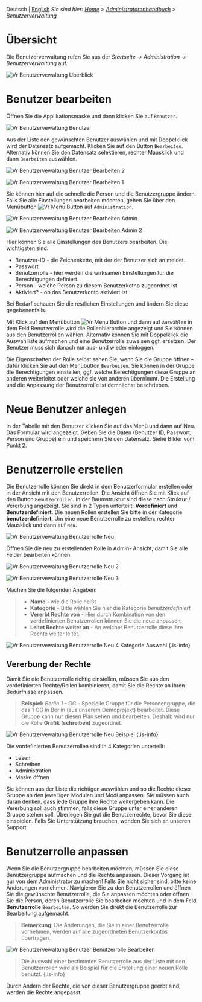 <!-- TITLE: Benutzerverwaltung -->
<!-- SUBTITLE: Überblick Benutzerverwaltung -->

Deutsch | [English](/en/admin-guide)
*Sie sind hier: [Home](/home/) > [Administratorenhandbuch](/de/admin-guide) > Benutzerverwaltung*

# Übersicht

Die Benutzerverwaltung rufen Sie aus der *Startseite -> Administration -> Benutzerverwaltung* auf.

![Vr Benutzervewaltung Uberblick](/uploads/administration/vr-benutzervewaltung-uberblick.jpg "Vr Benutzervewaltung Uberblick")
 
# Benutzer bearbeiten

Öffnen Sie die Applikationsmaske und dann klicken Sie auf `Benutzer`. 

![Vr Benutzervewaltung Benutzer](/uploads/administration/vr-benutzervewaltung-benutzer.jpg "Vr Benutzervewaltung Benutzer")

Aus der Liste den gewünschten Benutzer auswählen und mit Doppelklick wird der Datensatz aufgemacht. Klicken Sie auf den Button `Bearbeiten`. Alternativ können Sie den Datensatz selektieren, rechter Mausklick und dann `Bearbeiten` auswählen.

![Vr Benutzervewaltung Benutzer Bearbeiten 2](/uploads/administration/vr-benutzervewaltung-benutzer-bearbeiten-2.jpg "Vr Benutzervewaltung Benutzer Bearbeiten 2")

![Vr Benutzervewaltung Benutzer Bearbeiten 1](/uploads/administration/vr-benutzervewaltung-benutzer-bearbeiten-1.jpg "Vr Benutzervewaltung Benutzer Bearbeiten 1")

Sie können hier auf die schnelle die Person und die Benutzergruppe ändern. Falls Sie alle Einstellungen bearbeiten möchten, gehen Sie über den Menübutton ![Vr Menu Button](/uploads/administration/vr-menu-button.jpg "Vr Menu Button") auf `Administration`.

![Vr Benutzervewaltung Benutzer Bearbeiten Admin](/uploads/administration/vr-benutzervewaltung-benutzer-bearbeiten-admin.jpg "Vr Benutzervewaltung Benutzer Bearbeiten Admin")

![Vr Benutzervewaltung Benutzer Bearbeiten Admin 2](/uploads/administration/vr-benutzervewaltung-benutzer-bearbeiten-admin-2.jpg "Vr Benutzervewaltung Benutzer Bearbeiten Admin 2")

Hier können Sie alle Einstellungen des Benutzers bearbeiten. Die wichtigsten sind:

* Benutzer-ID - die Zeichenkette, mit der der Benutzer sich an meldet.
* Passwort
* Benutzerrolle - hier werden die wirksamen Einstellungen für die Berechtigungen definiert.
* Person - welche Person zu diesem Benutzerkotno  zugeordnet ist
* Aktiviert? - ob das Benutzerkonto aktiviert ist.

Bei Bedarf schauen Sie die restlichen Einstellungen und ändern Sie diese gegebenenfalls. 

Mit Klick auf den Menübutton ![Vr Menu Button](/uploads/administration/vr-menu-button.jpg "Vr Menu Button")  und dann auf `Auswählen` in dem Feld Benutzerrolle wird die Rollenhierarchie angezeigt und Sie können aus den Benutzerrollen wählen. Alternativ können Sie mit Doppelklick die Auswahlliste aufmachen und eine Benutzerrolle zuweisen ggf. ersetzen. Der Benutzer muss sich danach nur aus- und wieder einloggen. 

Die Eigenschaften der Rolle selbst sehen Sie, wenn Sie die Gruppe öffnen – dafür klicken Sie auf den Menübutton `Bearbeiten`. Sie können in der Gruppe die Berechtigungen einstellen, ggf. welche Berechtigungen diese Gruppe an anderen weiterleitet oder welche sie von anderen übernimmt. Die Erstellung und die Anpassung der Benutzerrolle ist demnächst beschrieben.

# Neue Benutzer anlegen
In der Tabelle mit den Benutzer klicken Sie auf das Menü   und dann auf Neu. Das Formular wird angezeigt. Geben Sie die Daten (Benutzer ID, Passwort, Person und Gruppe) ein und speichern Sie den Datensatz. Siehe Bilder vom Punkt 2. 


# Benutzerrolle erstellen
Die Benutzerrolle können Sie direkt in dem Benutzerformular erstellen oder in der Ansicht mit den Benutzerrollen. 
Die Ansicht öffnen Sie mit Klick auf den Button `Benutzerrollen`. In der Baumstruktur sind diese nach Struktur / Vererbung angezeigt. Sie sind in 2 Typen unterteilt: **Vordefiniert** und **Benutzerdefiniert**. Die neuen Rollen erstellen Sie bitte in der Kategorie **benutzerdefiniert**. 
Um eine neue Benutzerrolle zu erstellen: rechter Mausklick und dann auf `Neu`. 

![Vr Benutzervewaltung Benutzerrolle Neu](/uploads/administration/vr-benutzervewaltung-benutzerrolle-neu.jpg "Vr Benutzervewaltung Benutzerrolle Neu")

Öffnen Sie die neu zu erstellenden Rolle in Admin- Ansicht, damit Sie alle Felder bearbeiten können.

![Vr Benutzervewaltung Benutzerrolle Neu 2](/uploads/administration/vr-benutzervewaltung-benutzerrolle-neu-2.jpg "Vr Benutzervewaltung Benutzerrolle Neu 2")

![Vr Benutzervewaltung Benutzerrolle Neu 3](/uploads/administration/vr-benutzervewaltung-benutzerrolle-neu-3.jpg "Vr Benutzervewaltung Benutzerrolle Neu 3")

Machen Sie die folgenden Angaben:

> * **Name** - wie die Rolle heißt
> * **Kategorie** - Bitte wählen Sie hier die Kategorie *benutzerdefiniert* 
> * **Vererbt Rechte von** - Hier durch Kombination von den vordefinierten Benutzerrollen können Sie die neue anpassen. 
> * **Leitet Rechte weiter an** - An welcher Benutzerrolle diese ihre Rechte weiter leitet.
> 
![Vr Benutzervewaltung Benutzerrolle Neu 4 Kategorie Auswahl](/uploads/administration/vr-benutzervewaltung-benutzerrolle-neu-4-kategorie-auswahl.jpg "Vr Benutzervewaltung Benutzerrolle Neu 4 Kategorie Auswahl")
{.is-info}

## Vererbung der Rechte

Damit Sie die Benutzerrolle richtig einstellen, müssen Sie aus den vordefinierten Rechte/Rollen kombinieren, damit Sie die Rechte an Ihren Bedürfnisse anpassen. 

> **Beispiel:** *Berlin 1 - OG* - Spezielle Gruppe für die Personengruppe, die das 1 OG in Berlin (aus unserem Demoprojekt) bearbeitet. Diese Gruppe kann nur diesen Plan sehen und bearbeiten. Deshalb wird nur die Rolle **Grafik (schreiben)** zugeordnet. 
> 
![Vr Benutzervewaltung Benutzerrolle Neu Beispiel](/uploads/administration/vr-benutzervewaltung-benutzerrolle-neu-beispiel.jpg "Vr Benutzervewaltung Benutzerrolle Neu Beispiel")
{.is-info}

Die vordefinierten Benutzerrollen sind in 4 Kategorien unterteilt: 
* Lesen
* Schreiben
* Administration
* Maske öffnen

Sie können aus der Liste die richtigen auswählen und so die Rechte dieser Gruppe an den jeweiligen Modulen und Modi anpassen. 
Sie müssen auch daran denken, dass jede Gruppe ihre Rechte weitergeben kann. Die Vererbung soll auch stimmen, falls diese Gruppe unter einer anderen Gruppe stehen soll. 
Überlegen Sie gut die Benutzerrechte, bevor Sie diese einspielen. Falls Sie Unterstützung brauchen, wenden Sie sich an unseren Support. 

# Benutzerrolle anpassen
Wenn Sie die Benutzergruppe bearbeiten möchten, müssen Sie diese Benutzergruppe aufmachen und die Rechte anpassen. 
Dieser Vorgang ist nur von dem Administrator zu machen! Falls Sie nicht sicher sind, bitte keine Änderungen vornehmen. 
Navigieren Sie zu den Benutzerrollen und öffnen Sie die gewünschte Benutzerrolle, die Sie anpassen möchten oder öffnen Sie die Person, deren Benutzerrolle Sie bearbeiten möchten und in dem Feld **Benutzerrolle** `Bearbeiten`. So werden Sie direkt die Benutzerrolle zur Bearbeitung aufgemacht. 

> **Bemerkung**: Die Änderungen, die Sie in einer Benutzerrolle vornehmen, werden auf alle zugeordneten Benutzerkontos übertragen.

![Vr Benutzervewaltung Benutzer Benutzerrolle Bearbeiten](/uploads/administration/vr-benutzervewaltung-benutzer-benutzerrolle-bearbeiten.jpg "Vr Benutzervewaltung Benutzer Benutzerrolle Bearbeiten")

> Die Auswahl einer bestimmten Benutzerrolle aus der Liste mit den Benutzerrollen wird als Beispiel für die Erstellung einer neuen Rolle benutzt. {.is-info}

Durch Ändern der Rechte, die von dieser Benutzergruppe geerbt sind, werden die Rechte angepasst. 


